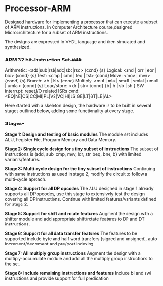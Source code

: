 # Processor-ARM
Designed hardware for implementing a processor that can execute  a subset of ARM instructions.
In Computer Architecture course,designed Microarchitecture for a subset of ARM instructions.

The designs are expressed in VHDL language and then simulated and synthesized. 
 
### ARM 32 bit-Instruction Set-###

Arithmetic: <add|sub|rsb|adc|sbc|rsc> {cond} {s}
Logical: <and | orr | eor | bic> {cond} {s}
Test: <cmp | cmn | teq | tst> {cond}
Move: <mov | mvn> {cond} {s}
Branch: <b | bl> {cond}
Multiply: <mul | mla | smull | smlal | umull | umlal> {cond} {s}
Load/store: <ldr | str> {cond} {b | h | sb | sh }
SW interrupt: reset,I/O related ISRs
cond: <EQ|NE|CS|CC|MI|PL|VS|VC|HI|LS|GE|LT|GT|LE|AL>

Here started with a skeleton design, the hardware is to be built in several stages outlined below, adding some functionality at every stage.

### Stages-

**Stage 1: Design and testing of basic modules**
The module set includes ALU, Register File, Program Memory and Data Memory.

**Stage 2: Single cycle design for a tiny subset of instructions**
The subset of instructions is {add, sub, cmp, mov, ldr, str, beq, bne, b} with limited 
variants/features.

**Stage 3: Multi-cycle design for the tiny subset of instructions**
Continuing with same instructions as used in stage 2, modify the circuit to follow a 
multi-cycle aproach.

**Stage 4: Support for all DP opcodes**
The ALU designed in stage 1 already supports all DP opcodes, use this stage to 
extensively test the design covering all DP instructions. Continue with limited 
features/variants defined for stage 2.

**Stage 5: Support for shift and rotate features**
Augment the design with a shifter module and add appropriate shift/rotate features to 
DP and DT instructions.

**Stage 6: Support for all data transfer features**
The features to be supported include byte and half word transfers (signed and 
unsigned), auto increment/decrement and pre/post indexing.

**Stage 7: All multiply group instructions**
Augment the design with a multiply-accumulate module and add all the multiply 
group instructions to the set.

**Stage 8: Include remaining instructions and features**
Include bl and swi instructions and provide support for full predication.



